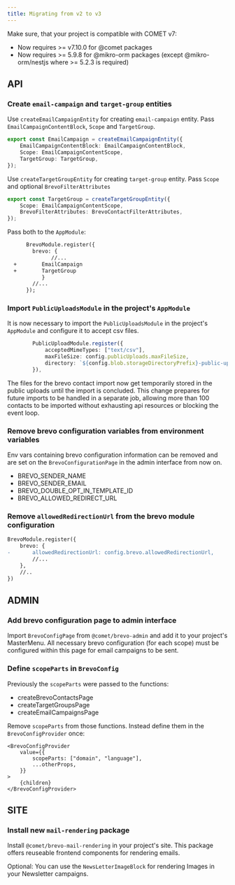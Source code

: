 ```yaml
---
title: Migrating from v2 to v3
---
```


Make sure, that your project is compatible with COMET v7:

-   Now requires >= v7.10.0 for @comet packages
-   Now requires >= 5.9.8 for @mikro-orm packages (except @mikro-orm/nestjs where >= 5.2.3 is required)

## API

### Create `email-campaign` and `target-group` entities

Use `createEmailCampaignEntity` for creating `email-campaign` entity. Pass `EmailCampaignContentBlock`, `Scope` and `TargetGroup`.

```ts
export const EmailCampaign = createEmailCampaignEntity({
    EmailCampaignContentBlock: EmailCampaignContentBlock,
    Scope: EmailCampaignContentScope,
    TargetGroup: TargetGroup,
});
```

Use `createTargetGroupEntity` for creating `target-group` entity. Pass `Scope` and optional `BrevoFilterAttributes`

```ts
export const TargetGroup = createTargetGroupEntity({
    Scope: EmailCampaignContentScope,
    BrevoFilterAttributes: BrevoContactFilterAttributes,
});
```

Pass both to the `AppModule`:

```diff
      BrevoModule.register({
        brevo: {
              //...
  +        EmailCampaign
  +        TargetGroup
           }
        //...
      });
```

### Import `PublicUploadsModule` in the project's `AppModule`

It is now necessary to import the `PublicUploadsModule` in the project's `AppModule` and configure it to accept csv files.

```ts
        PublicUploadModule.register({
            acceptedMimeTypes: ["text/csv"],
            maxFileSize: config.publicUploads.maxFileSize,
            directory: `${config.blob.storageDirectoryPrefix}-public-uploads`,
        }),
```

The files for the brevo contact import now get temporarily stored in the public uploads until the import is concluded.
This change prepares for future imports to be handled in a separate job, allowing more than 100 contacts to be imported without exhausting api resources or blocking the event loop.

### Remove brevo configuration variables from environment variables

Env vars containing brevo configuration information can be removed and are set on the `BrevoConfigurationPage` in the admin interface from now on.

-   BREVO_SENDER_NAME
-   BREVO_SENDER_EMAIL
-   BREVO_DOUBLE_OPT_IN_TEMPLATE_ID
-   BREVO_ALLOWED_REDIRECT_URL

### Remove `allowedRedirectionUrl` from the brevo module configuration

```diff
BrevoModule.register({
    brevo: {
-       allowedRedirectionUrl: config.brevo.allowedRedirectionUrl,
        //...
    },
    //..
})
```

## ADMIN

### Add brevo configuration page to admin interface

Import `BrevoConfigPage` from `@comet/brevo-admin` and add it to your project's MasterMenu. All necessary brevo configuration (for each scope) must be configured within this page for email campaigns to be sent.

### Define `scopeParts` in `BrevoConfig`

Previously the `scopeParts` were passed to the functions:

-   createBrevoContactsPage
-   createTargetGroupsPage
-   createEmailCampaignsPage

Remove `scopeParts` from those functions.
Instead define them in the `BrevoConfigProvider` once:

```tsx
<BrevoConfigProvider
    value={{
        scopeParts: ["domain", "language"],
        ...otherProps,
    }}
>
    {children}
</BrevoConfigProvider>
```

## SITE

### Install new `mail-rendering` package

Install `@comet/brevo-mail-rendering` in your project's site. This package offers reuseable frontend components for rendering emails.

Optional: You can use the `NewsLetterImageBlock` for rendering Images in your Newsletter campaigns.
